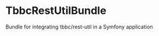 TbbcRestUtilBundle
==================

Bundle for integrating tbbc/rest-util in a Symfony application
